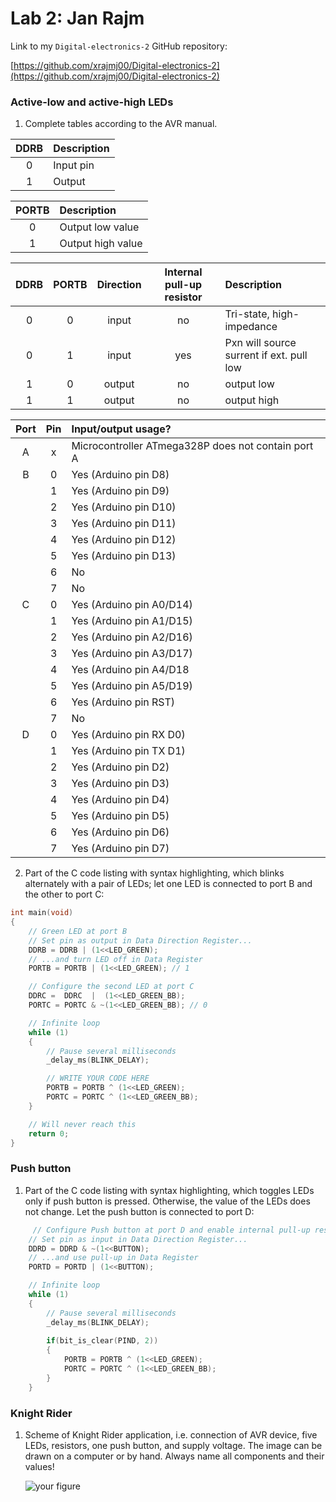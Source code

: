# Lab 2: Jan Rajm

Link to my `Digital-electronics-2` GitHub repository:

   [https://github.com/xrajmj00/Digital-electronics-2](https://github.com/xrajmj00/Digital-electronics-2)


### Active-low and active-high LEDs

1. Complete tables according to the AVR manual.

| **DDRB** | **Description** |
| :-: | :-- |
| 0 | Input pin |
| 1 | Output |

| **PORTB** | **Description** |
| :-: | :-- |
| 0 | Output low value |
| 1 | Output high value|

| **DDRB** | **PORTB** | **Direction** | **Internal pull-up resistor** | **Description** |
| :-: | :-: | :-: | :-: | :-- |
| 0 | 0 | input | no | Tri-state, high-impedance |
| 0 | 1 | input | yes | Pxn will source surrent if ext. pull low |
| 1 | 0 | output | no | output low |
| 1 | 1 | output | no | output high |

| **Port** | **Pin** | **Input/output usage?** |
| :-: | :-: | :-- |
| A | x | Microcontroller ATmega328P does not contain port A |
| B | 0 | Yes (Arduino pin D8) |
|   | 1 | Yes (Arduino pin D9) |
|   | 2 | Yes (Arduino pin D10) |
|   | 3 | Yes (Arduino pin D11) |
|   | 4 | Yes (Arduino pin D12) |
|   | 5 | Yes (Arduino pin D13) |
|   | 6 | No |
|   | 7 | No |
| C | 0 | Yes (Arduino pin A0/D14) |
|   | 1 | Yes (Arduino pin A1/D15) |
|   | 2 | Yes (Arduino pin A2/D16) |
|   | 3 | Yes (Arduino pin A3/D17) |
|   | 4 | Yes (Arduino pin A4/D18 |
|   | 5 | Yes (Arduino pin A5/D19) |
|   | 6 | Yes (Arduino pin RST) |
|   | 7 | No |
| D | 0 | Yes (Arduino pin RX D0) |
|   | 1 | Yes (Arduino pin TX D1) |
|   | 2 | Yes (Arduino pin D2) |
|   | 3 | Yes (Arduino pin D3) |
|   | 4 | Yes (Arduino pin D4) |
|   | 5 | Yes (Arduino pin D5) |
|   | 6 | Yes (Arduino pin D6) |
|   | 7 | Yes (Arduino pin D7) |

2. Part of the C code listing with syntax highlighting, which blinks alternately with a pair of LEDs; let one LED is connected to port B and the other to port C:

```c
int main(void)
{
    // Green LED at port B
    // Set pin as output in Data Direction Register...
    DDRB = DDRB | (1<<LED_GREEN);
    // ...and turn LED off in Data Register
    PORTB = PORTB | (1<<LED_GREEN); // 1

    // Configure the second LED at port C
    DDRC =  DDRC  |  (1<<LED_GREEN_BB);
    PORTC = PORTC & ~(1<<LED_GREEN_BB); // 0

    // Infinite loop
    while (1)
    {
        // Pause several milliseconds
        _delay_ms(BLINK_DELAY);

        // WRITE YOUR CODE HERE
        PORTB = PORTB ^ (1<<LED_GREEN);    
        PORTC = PORTC ^ (1<<LED_GREEN_BB);
    }

    // Will never reach this
    return 0;
}
```


### Push button

1. Part of the C code listing with syntax highlighting, which toggles LEDs only if push button is pressed. Otherwise, the value of the LEDs does not change. Let the push button is connected to port D:

```c
     // Configure Push button at port D and enable internal pull-up resistor
    // Set pin as input in Data Direction Register...
    DDRD = DDRD & ~(1<<BUTTON);
    // ...and use pull-up in Data Register
    PORTD = PORTD | (1<<BUTTON);

    // Infinite loop
    while (1)
    {
        // Pause several milliseconds
        _delay_ms(BLINK_DELAY);
 
        if(bit_is_clear(PIND, 2))
        {
            PORTB = PORTB ^ (1<<LED_GREEN);
            PORTC = PORTC ^ (1<<LED_GREEN_BB);
        }
    }
```


### Knight Rider

1. Scheme of Knight Rider application, i.e. connection of AVR device, five LEDs, resistors, one push button, and supply voltage. The image can be drawn on a computer or by hand. Always name all components and their values!

   ![your figure](de2_2.jpg)
